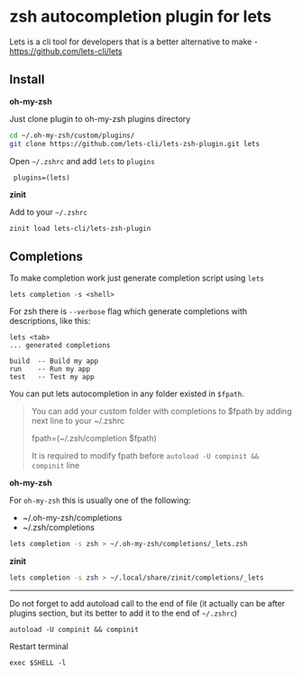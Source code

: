 # zsh autocompletion plugin for lets

Lets is a cli tool for developers that is a better alternative to make - https://github.com/lets-cli/lets

## Install

**oh-my-zsh**

Just clone plugin to oh-my-zsh plugins directory

```sh
cd ~/.oh-my-zsh/custom/plugins/
git clone https://github.com/lets-cli/lets-zsh-plugin.git lets
```

Open `~/.zshrc` and add `lets` to `plugins`

```shell script
 plugins=(lets)
```

**zinit**

Add to your `~/.zshrc`

```sh
zinit load lets-cli/lets-zsh-plugin
```

## Completions

To make completion work just generate completion script using `lets`

`lets completion -s <shell>`

For zsh there is `--verbose` flag which generate completions with descriptions, like this:

```shell script
lets <tab>
... generated completions

build  -- Build my app
run    -- Run my app
test   -- Test my app
```

You can put lets autocompletion in any folder existed in `$fpath`.

> You can add your custom folder with completions to $fpath by adding next line to your ~/.zshrc
>
> fpath=(~/.zsh/completion $fpath)
>
> It is required to modify fpath before `autoload -U compinit && compinit` line

**oh-my-zsh**

For `oh-my-zsh` this is usually one of the following:

- ~/.oh-my-zsh/completions
- ~/.zsh/completions 

```sh
lets completion -s zsh > ~/.oh-my-zsh/completions/_lets.zsh
```

**zinit**

```sh
lets completion -s zsh > ~/.local/share/zinit/completions/_lets
```

---

Do not forget to add autoload call to the end of file (it actually can be after plugins section, but its better to add it to the end of `~/.zshrc`)

```shell script
autoload -U compinit && compinit
```

Restart terminal

```shell script
exec $SHELL -l
```

